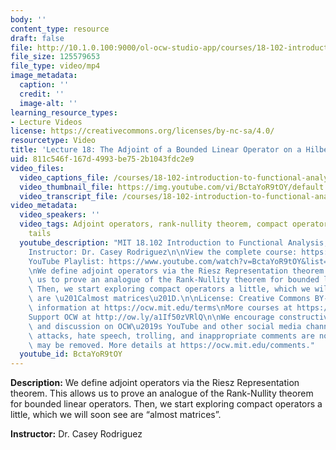 ```yaml
---
body: ''
content_type: resource
draft: false
file: http://10.1.0.100:9000/ol-ocw-studio-app/courses/18-102-introduction-to-functional-analysis-spring-2021/18102-sp21-lecture-18_360p_16_9.mp4
file_size: 125579653
file_type: video/mp4
image_metadata:
  caption: ''
  credit: ''
  image-alt: ''
learning_resource_types:
- Lecture Videos
license: https://creativecommons.org/licenses/by-nc-sa/4.0/
resourcetype: Video
title: 'Lecture 18: The Adjoint of a Bounded Linear Operator on a Hilbert Space'
uid: 811c546f-167d-4993-be75-2b1043fdc2e9
video_files:
  video_captions_file: /courses/18-102-introduction-to-functional-analysis-spring-2021/1zo92CHR1WsFdcoZDaBZWKwsWNsQjk5q8_transcript.webvtt
  video_thumbnail_file: https://img.youtube.com/vi/BctaYoR9tOY/default.jpg
  video_transcript_file: /courses/18-102-introduction-to-functional-analysis-spring-2021/1zo92CHR1WsFdcoZDaBZWKwsWNsQjk5q8_transcript.pdf
video_metadata:
  video_speakers: ''
  video_tags: Adjoint operators, rank-nullity theorem, compact operators, equi-small
    tails
  youtube_description: "MIT 18.102 Introduction to Functional Analysis, Spring 2021\n\
    Instructor: Dr. Casey Rodriguez\n\nView the complete course: https://ocw.mit.edu/courses/18-102-introduction-to-functional-analysis-spring-2021/\n\
    YouTube Playlist: https://www.youtube.com/watch?v=BctaYoR9tOY&list=PLUl4u3cNGP63micsJp_--fRAjZXPrQzW_&index=18\n\
    \nWe define adjoint operators via the Riesz Representation theorem. This allows\
    \ us to prove an analogue of the Rank-Nullity theorem for bounded linear operators.\
    \ Then, we start exploring compact operators a little, which we will soon see\
    \ are \u201Calmost matrices\u201D.\n\nLicense: Creative Commons BY-NC-SA\nMore\
    \ information at https://ocw.mit.edu/terms\nMore courses at https://ocw.mit.edu\n\
    Support OCW at http://ow.ly/a1If50zVRlQ\n\nWe encourage constructive comments\
    \ and discussion on OCW\u2019s YouTube and other social media channels. Personal\
    \ attacks, hate speech, trolling, and inappropriate comments are not allowed and\
    \ may be removed. More details at https://ocw.mit.edu/comments."
  youtube_id: BctaYoR9tOY
---
```

**Description:** We define adjoint operators via the Riesz Representation theorem. This allows us to prove an analogue of the Rank-Nullity theorem for bounded linear operators. Then, we start exploring compact operators a little, which we will soon see are “almost matrices”.

**Instructor:** Dr. Casey Rodriguez